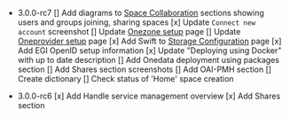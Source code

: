 
* 3.0.0-rc7
[] Add diagrams to [Space Collaboration]() sections showing users and groups joining, sharing spaces
[x] Update `Connect new account` screenshot
[] Update [Onezone setup]() page
[] Update [Oneprovider setup]() page
[x] Add Swift to [Storage Configuration]() page
[x] Add EGI OpenID setup information
[x] Update "Deploying using Docker" with up to date description
[] Add Onedata deployment using packages section
[] Add Shares section screenshots
[] Add OAI-PMH section
[] Create dictionary
[] Check status of 'Home' space creation

* 3.0.0-rc6
[x] Add Handle service management overview
[x] Add Shares section